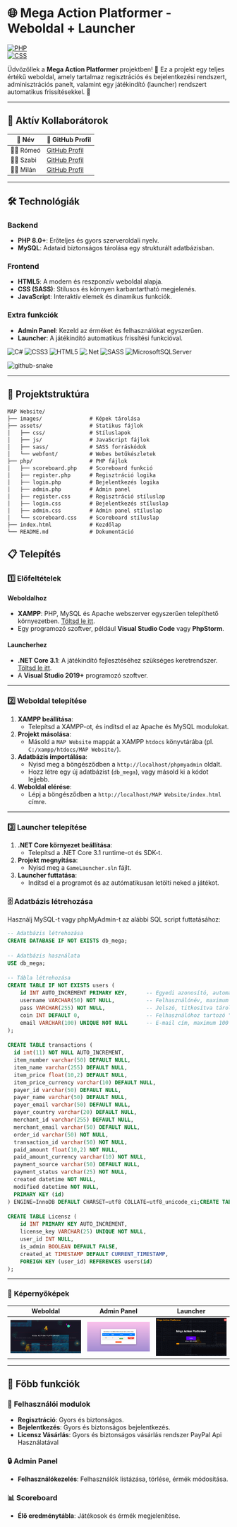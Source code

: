 # 🌐 **Mega Action Platformer - Weboldal + Launcher**  
[![PHP](https://img.shields.io/badge/PHP-%5E8.0-blue)](https://www.php.net/)  
[![CSS](https://img.shields.io/badge/CSS-SASS%2FSCSS-ff69b4)](https://sass-lang.com/)  

Üdvözöllek a **Mega Action Platformer** projektben! 🎉 Ez a projekt egy teljes értékű weboldal, amely tartalmaz regisztrációs és bejelentkezési rendszert, adminisztrációs panelt, valamint egy játékindító (launcher) rendszert automatikus frissítésekkel. 🚀  

---

## 🚀 Aktív Kollaborátorok
| 👤 **Név**        | 🔗 **GitHub Profil** | 
|-------------------|-----------------------|
| 🧑‍💻 Rómeó | [GitHub Profil](https://github.com/KalmanRomeo) |
| 🧑‍💻 Szabi | [GitHub Profil](https://github.com/Szabi0147) |
| 🧑‍💻 Milán | [GitHub Profil](https://github.com/DagobertBacsi) |

---

## 🛠 **Technológiák**  

### Backend  
- **PHP 8.0+**: Erőteljes és gyors szerveroldali nyelv.  
- **MySQL**: Adataid biztonságos tárolása egy strukturált adatbázisban.  

### Frontend  
- **HTML5**: A modern és reszponzív weboldal alapja.  
- **CSS (SASS)**: Stílusos és könnyen karbantartható megjelenés.  
- **JavaScript**: Interaktív elemek és dinamikus funkciók.  

### Extra funkciók  
- **Admin Panel**: Kezeld az érméket és felhasználókat egyszerűen.  
- **Launcher**: A játékindító automatikus frissítési funkcióval.

![C#](https://img.shields.io/badge/c%23-%23239120.svg?style=for-the-badge&logo=csharp&logoColor=white) ![CSS3](https://img.shields.io/badge/css3-%231572B6.svg?style=for-the-badge&logo=css3&logoColor=white) ![HTML5](https://img.shields.io/badge/html5-%23E34F26.svg?style=for-the-badge&logo=html5&logoColor=white)  ![.Net](https://img.shields.io/badge/.NET-5C2D91?style=for-the-badge&logo=.net&logoColor=white) ![SASS](https://img.shields.io/badge/SASS-hotpink.svg?style=for-the-badge&logo=SASS&logoColor=white) ![MicrosoftSQLServer](https://img.shields.io/badge/Microsoft%20SQL%20Server-CC2927?style=for-the-badge&logo=microsoft%20sql%20server&logoColor=white)

<picture>
  <source media="(prefers-color-scheme: dark)" srcset="https://raw.githubusercontent.com/tobiasmeyhoefer/tobiasmeyhoefer/output/github-snake-dark.svg" />
  <source media="(prefers-color-scheme: light)" srcset="https://raw.githubusercontent.com/tobiasmeyhoefer/tobiasmeyhoefer/output/github-snake.svg" />
  <img alt="github-snake" src="https://raw.githubusercontent.com/tobiasmeyhoefer/tobiasmeyhoefer/output/github-snake.svg" />
</picture>

---

## 📂 **Projektstruktúra**  

```plaintext
MAP Website/
├── images/               # Képek tárolása
├── assets/               # Statikus fájlok
│   ├── css/              # Stíluslapok
│   ├── js/               # JavaScript fájlok
│   ├── sass/             # SASS forráskódok
│   └── webfont/          # Webes betűkészletek
├── php/                  # PHP fájlok
│   ├── scoreboard.php    # Scoreboard funkció
│   ├── register.php      # Regisztráció logika
│   ├── login.php         # Bejelentkezés logika
│   ├── admin.php         # Admin panel
│   ├── register.css      # Regisztráció stíluslap
│   ├── login.css         # Bejelentkezés stíluslap
│   ├── admin.css         # Admin panel stíluslap
│   └── scoreboard.css    # Scoreboard stíluslap
├── index.html            # Kezdőlap
└── README.md             # Dokumentáció
```

## 📋 **Telepítés**  

### 1️⃣ Előfeltételek  

#### Weboldalhoz  
- **XAMPP**: PHP, MySQL és Apache webszerver egyszerűen telepíthető környezetben. [Töltsd le itt](https://www.apachefriends.org/index.html).  
- Egy programozó szoftver, például **Visual Studio Code** vagy **PhpStorm**.  

#### Launcherhez  
- **.NET Core 3.1**: A játékindító fejlesztéséhez szükséges keretrendszer. [Töltsd le itt](https://dotnet.microsoft.com/download/dotnet/3.1).  
- A **Visual Studio 2019+** programozó szoftver.  

---

### 2️⃣ Weboldal telepítése  

1. **XAMPP beállítása**:  
   - Telepítsd a XAMPP-ot, és indítsd el az Apache és MySQL modulokat.  
2. **Projekt másolása**:  
   - Másold a `MAP Website` mappát a XAMPP `htdocs` könyvtárába (pl. `C:/xampp/htdocs/MAP Website/`).  
3. **Adatbázis importálása**:  
   - Nyisd meg a böngésződben a `http://localhost/phpmyadmin` oldalt.  
   - Hozz létre egy új adatbázist (`db_mega`), vagy másold ki a kódot lejjebb.  
4. **Weboldal elérése**:  
   - Lépj a böngésződben a `http://localhost/MAP Website/index.html` címre.

---
     
### 3️⃣ Launcher telepítése

1. **.NET Core környezet beállítása**:  
   - Telepítsd a .NET Core 3.1 runtime-ot és SDK-t.    
2. **Projekt megnyitása**:  
   - Nyisd meg a `GameLauncher.sln` fájlt.  
3. **Launcher futtatása**:  
   - Indítsd el a programot és az autómatikusan letölti neked a játékot.

### 🗄 **Adatbázis létrehozása**  

Használj MySQL-t vagy phpMyAdmin-t az alábbi SQL script futtatásához:  

```sql
-- Adatbázis létrehozása
CREATE DATABASE IF NOT EXISTS db_mega;

-- Adatbázis használata
USE db_mega;

-- Tábla létrehozása
CREATE TABLE IF NOT EXISTS users (
    id INT AUTO_INCREMENT PRIMARY KEY,      -- Egyedi azonosító, automatikusan növekvő
    username VARCHAR(50) NOT NULL,          -- Felhasználónév, maximum 50 karakter
    pass VARCHAR(255) NOT NULL,             -- Jelszó, titkosítva tárolva
    coin INT DEFAULT 0,                     -- Felhasználóhoz tartozó "coin", alapértelmezetten 0
    email VARCHAR(100) UNIQUE NOT NULL      -- E-mail cím, maximum 100 karakter, egyedi érték
);

CREATE TABLE transactions (
  id int(11) NOT NULL AUTO_INCREMENT,
  item_number varchar(50) DEFAULT NULL,
  item_name varchar(255) DEFAULT NULL,
  item_price float(10,2) DEFAULT NULL,
  item_price_currency varchar(10) DEFAULT NULL,
  payer_id varchar(50) DEFAULT NULL,
  payer_name varchar(50) DEFAULT NULL,
  payer_email varchar(50) DEFAULT NULL,
  payer_country varchar(20) DEFAULT NULL,
  merchant_id varchar(255) DEFAULT NULL,
  merchant_email varchar(50) DEFAULT NULL,
  order_id varchar(50) NOT NULL,
  transaction_id varchar(50) NOT NULL,
  paid_amount float(10,2) NOT NULL,
  paid_amount_currency varchar(10) NOT NULL,
  payment_source varchar(50) DEFAULT NULL,
  payment_status varchar(25) NOT NULL,
  created datetime NOT NULL,
  modified datetime NOT NULL,
  PRIMARY KEY (id)
) ENGINE=InnoDB DEFAULT CHARSET=utf8 COLLATE=utf8_unicode_ci;CREATE TABLE transactions (

CREATE TABLE Licensz (
    id INT PRIMARY KEY AUTO_INCREMENT,
    license_key VARCHAR(25) UNIQUE NOT NULL,
    user_id INT NULL,
    is_admin BOOLEAN DEFAULT FALSE,
    created_at TIMESTAMP DEFAULT CURRENT_TIMESTAMP,
    FOREIGN KEY (user_id) REFERENCES users(id)
);

```

---

### 📸 **Képernyőképek**  

| **Weboldal**         | **Admin Panel**      | **Launcher**         |
|-----------------------|----------------------|----------------------|
| ![Weboldal Screenshot](MAP%20Website/images/screenshots/webpage.png) | ![Admin Panel Screenshot](MAP%20Website/images/screenshots/admin-panel.png) | ![Launcher Screenshot](MAP%20Website/images/screenshots/launcher.png) |

---

## 🚀 **Főbb funkciók**  

### 🌟 **Felhasználói modulok**  
- **Regisztráció**: Gyors és biztonságos.  
- **Bejelentkezés**: Gyors és biztonságos bejelentkezés.
- **Licensz Vásárlás**: Gyors és biztonságos vásárlás rendszer PayPal Api Használatával

### 🔒 **Admin Panel**  
- **Felhasználókezelés**: Felhasználók listázása, törlése, érmék módosítása.    

### 📊 **Scoreboard**  
- **Élő eredménytábla**: Játékosok és érmék megjelenítése.  
